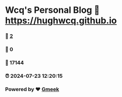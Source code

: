 # Wcq's Personal Blog :link: https://hughwcq.github.io 
### :page_facing_up: [2](https://hughwcq.github.io/tag.html) 
### :speech_balloon: 0 
### :hibiscus: 17144 
### :alarm_clock: 2024-07-23 12:20:15 
### Powered by :heart: [Gmeek](https://github.com/Meekdai/Gmeek)
